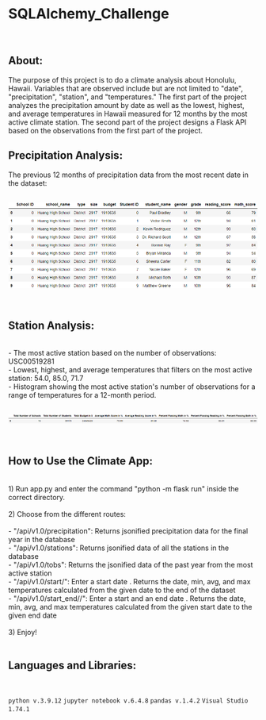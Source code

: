 # SQLAlchemy_Challenge

</br>

## About:

  The purpose of this project is to do a climate analysis about Honolulu, Hawaii. Variables that are observed include but are not limited to "date", "precipitation", "station", and "temperatures." The first part of the project analyzes the precipitation amount by date as well as the lowest, highest, and average temperatures in Hawaii measured for 12 months by the most active climate station. The second part of the project designs a Flask API based on the observations from the first part of the project.

## Precipitation Analysis:

The previous 12 months of precipitation data from the most recent date in the dataset:
</br></br>
<p align="center">
  <img src="https://github.com/ericyang91/School_Budgeting_Analysis/blob/main/Images/rawdata.png" alt="rawdata"/>
</p>
</br>

## Station Analysis:
</br>
- The most active station based on the number of observations: USC00519281</br>
- Lowest, highest, and average temperatures that filters on the most active station: 54.0, 85.0, 71.7</br>
- Histogram showing the most active station's number of observations for a range of temperatures for a 12-month period.
</br>
</br>
<p align="center">
  <img src="https://github.com/ericyang91/School_Budgeting_Analysis/blob/main/Images/districtsummary.png" alt="districtsummary"/>
</p>
</br>

## How to Use the Climate App:
</br>
1) Run app.py and enter the command "python -m flask run" inside the correct directory.</br></br>
2) Choose from the different routes:</br></br>
- "/api/v1.0/precipitation": Returns jsonified precipitation data for the final year in the database<br/> 
- "/api/v1.0/stations": Returns jsonified data of all the stations in the database<br/>
- "/api/v1.0/tobs": Returns the jsonified data of the past year from the most active station<br/>
- "/api/v1.0/start/<start>": Enter a start date <YYYY-MM-DD>. Returns the date, min, avg, and max temperatures calculated from the given date to the end of the dataset<br/>
- "/api/v1.0/start_end/<start>/<end>": Enter a start and an end date <YYYY-MM-DD>. Returns the date, min, avg, and max temperatures calculated from the given start date to the given end date<br/></br>
3) Enjoy!


</br>
</br>

## Languages and Libraries:
</br>

`python v.3.9.12`
`jupyter notebook v.6.4.8`
`pandas v.1.4.2`
`Visual Studio 1.74.1`
